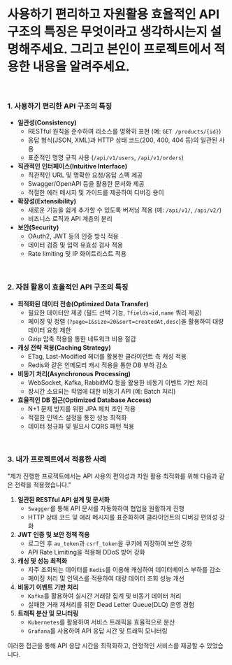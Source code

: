 # 사용하기 편리하고 자원활용 효율적인 API 구조의 특징은 무엇이라고 생각하시는지 설명해주세요. 그리고 본인이 프로젝트에서 적용한 내용을 알려주세요.
<br>

### 1. **사용하기 편리한 API 구조의 특징**

- **일관성(Consistency)**
    - RESTful 원칙을 준수하여 리소스를 명확히 표현 (예: `GET /products/{id}`)
    - 응답 형식(JSON, XML)과 HTTP 상태 코드(200, 400, 404 등)의 일관된 사용
    - 표준적인 명명 규칙 사용 (`/api/v1/users`, `/api/v1/orders`)
- **직관적인 인터페이스(Intuitive Interface)**
    - 직관적인 URL 및 명확한 요청/응답 스펙 제공
    - Swagger/OpenAPI 등을 활용한 문서화 제공
    - 적절한 에러 메시지 및 가이드를 제공하여 디버깅 용이
- **확장성(Extensibility)**
    - 새로운 기능을 쉽게 추가할 수 있도록 버저닝 적용 (예: `/api/v1/`, `/api/v2/`)
    - 비즈니스 로직과 API 계층의 분리
- **보안(Security)**
    - OAuth2, JWT 등의 인증 방식 적용
    - 데이터 검증 및 입력 유효성 검사 적용
    - Rate limiting 및 IP 화이트리스트 적용

<br>

### 2. **자원 활용이 효율적인 API 구조의 특징**

- **최적화된 데이터 전송(Optimized Data Transfer)**
    - 필요한 데이터만 제공 (필드 선택 기능, `?fields=id,name` 쿼리 제공)
    - 페이징 및 정렬 (`?page=1&size=20&sort=createdAt,desc`)을 활용하여 대량 데이터 요청 제한
    - Gzip 압축 적용을 통한 네트워크 비용 절감
- **캐싱 전략 적용(Caching Strategy)**
    - ETag, Last-Modified 헤더를 활용한 클라이언트 측 캐싱 적용
    - Redis와 같은 인메모리 캐시 적용을 통한 DB 부하 감소
- **비동기 처리(Asynchronous Processing)**
    - WebSocket, Kafka, RabbitMQ 등을 활용한 비동기 이벤트 기반 처리
    - 장시간 소요되는 작업에 대한 비동기 API (예: Batch 처리)
- **효율적인 DB 접근(Optimized Database Access)**
    - N+1 문제 방지를 위한 JPA 페치 조인 적용
    - 적절한 인덱스 설정을 통한 성능 최적화
    - 데이터 정규화 및 필요시 CQRS 패턴 적용

<br>

### 3. **내가 프로젝트에서 적용한 사례**

"제가 진행한 프로젝트에서는 API 사용의 편의성과 자원 활용 최적화를 위해 다음과 같은 전략을 적용했습니다."

1. **일관된 RESTful API 설계 및 문서화**
    - `Swagger`를 통해 API 문서를 자동화하여 협업을 원활하게 진행
    - HTTP 상태 코드 및 에러 메시지를 표준화하여 클라이언트의 디버깅 편의성 강화
2. **JWT 인증 및 보안 정책 적용**
    - 로그인 후 `au_token`과 `csrf_token`을 쿠키에 저장하여 보안 강화
    - API Rate Limiting을 적용해 DDoS 방어 강화
3. **캐싱 및 성능 최적화**
    - 자주 조회되는 데이터를 `Redis`를 이용해 캐싱하여 데이터베이스 부하를 감소
    - 페이징 처리 및 인덱스를 적용하여 대량 데이터 조회 성능 개선
4. **비동기 이벤트 기반 처리**
    - `Kafka`를 활용하여 실시간 거래량 집계 및 비동기 데이터 처리
    - 실패한 거래 재처리를 위한 Dead Letter Queue(DLQ) 운영 경험
5. **트래픽 분산 및 모니터링**
    - `Kubernetes`를 활용하여 서비스 트래픽을 효율적으로 분산
    - `Grafana`를 사용하여 API 응답 시간 및 트래픽 모니터링

이러한 접근을 통해 API 응답 시간을 최적화하고, 안정적인 서비스를 제공할 수 있었습니다.